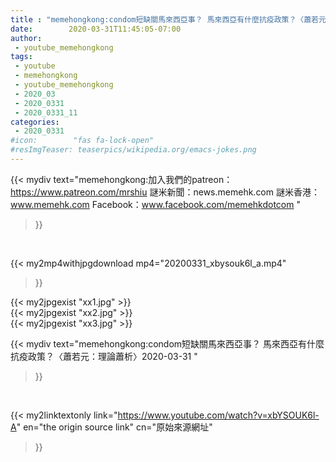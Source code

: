 ```yaml
---
title : "memehongkong:condom短缺關馬來西亞事？ 馬來西亞有什麼抗疫政策？〈蕭若元：理論蕭析〉2020-03-31 "
date:        2020-03-31T11:45:05-07:00
author:
 - youtube_memehongkong
tags:
 - youtube
 - memehongkong
 - youtube_memehongkong
 - 2020_03
 - 2020_0331
 - 2020_0331_11
categories:
 - 2020_0331
#icon:        "fas fa-lock-open"
#resImgTeaser: teaserpics/wikipedia.org/emacs-jokes.png
---
```


{{< mydiv text="memehongkong:加入我們的patreon：https://www.patreon.com/mrshiu 謎米新聞：news.memehk.com 謎米香港： www.memehk.com Facebook：www.facebook.com/memehkdotcom "
>}}
<br>


{{< my2mp4withjpgdownload mp4="20200331_xbysouk6l_a.mp4"
>}}

{{< my2jpgexist "xx1.jpg" >}}<br>
{{< my2jpgexist "xx2.jpg" >}}<br>
{{< my2jpgexist "xx3.jpg" >}}<br>



{{< mydiv text="memehongkong:condom短缺關馬來西亞事？ 馬來西亞有什麼抗疫政策？〈蕭若元：理論蕭析〉2020-03-31 "
>}}
<br>

{{< my2linktextonly link="https://www.youtube.com/watch?v=xbYSOUK6l-A"
en="the origin source link" cn="原始來源網址"
>}}


<br>

